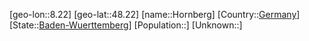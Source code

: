 ﻿---
location: [48.22,8.22]
type: City
tags:
- geo/City


SpocWebEntityId: 31028
isDeleted: false
confidential: public

---
[geo-lon::8.22]
[geo-lat::48.22]
[name::Hornberg]
[Country::[Germany](geo/Continent/Europe/Germany.md)]
[State::[Baden-Wuerttemberg](geo/Continent/Europe/Germany/Baden-Wuerttemberg.md)]
[Population::]
[Unknown::]

